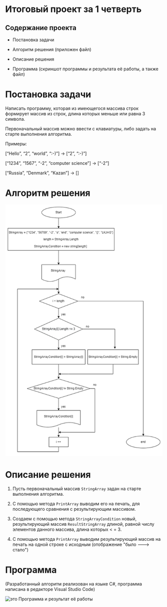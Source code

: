 # Итоговый проект за 1 четверть

## Содержание проекта

* Постановка задачи

* Алгоритм решения (приложен файл)

* Описание решения

* Программа (скриншот программы и результата её работы, а также файл)

# Постановка задачи

Написать программу, которая из имеющегося массива строк формирует массив из строк, длина которых меньше или равна 3 символа.

Первоначальный массив можно ввести с клавиатуры, либо задать на старте выполнения алгоритма.

Примеры:

[“Hello”, “2”, “world”, “:-)”] → [“2”, “:-)”]

[“1234”, “1567”, “-2”, “computer science”] → [“-2”]

[“Russia”, “Denmark”, “Kazan”] → []

# Алгоритм решения

![это Алгоритм решения](Diagram-FinalProject.png)

# Описание решения

1. Пусть первоначальный массив `StringArray` задан на старте выполнения алгоритма.

2. С помощью метода `PrintArray` выводим его на печать, для последующего сравнения с результирующим массивом.

3. Создаем с помощью метода `StringArrayCondition` новый, результирующий массив `ResultStringArray` длиной, равной числу элементов данного массива, длина которых < = 3.

4. С помощью метода `PrintArray` выводим результирующий массив на печать на одной строке с исходным (отображение "было ---> стало")

# Программа

(Разработанный алгоритм реализован на языке C#, программа написана в редакторе Visual Studio Code)

![это Программа и результат её работы](.png)